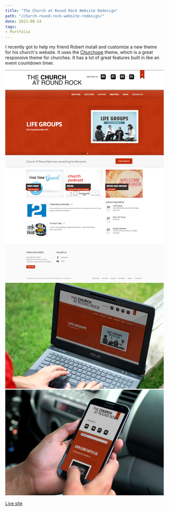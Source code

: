 ```yaml
---
title: "The Church at Round Rock Website Redesign"
path: "/church-round-rock-website-redesign/"
date: 2013-08-14
tags:
- Portfolio
---
```


I recently got to help my friend Robert install and customize a new theme for his church's website. It uses the <a href="http://themeforest.net/item/churchope-responsive-wordpress-theme/2708562" target="_blank">Churchope</a> theme, which is a great responsive theme for churches. It has a lot of great features built in like an event countdown timer.

<img alt="The Church at Round Rock" src="./The-Church-at-Round-Rock-1.png" />

<img alt="the-church-at-round-rock-desktop" src="./the-church-at-round-rock-desktop.png" />

<img alt="the-church-at-round-rock-phone" src="./the-church-at-round-rock-phone.png" />

<a href="http://www.thechurchatroundrock.com" target="_blank">Live site</a>
